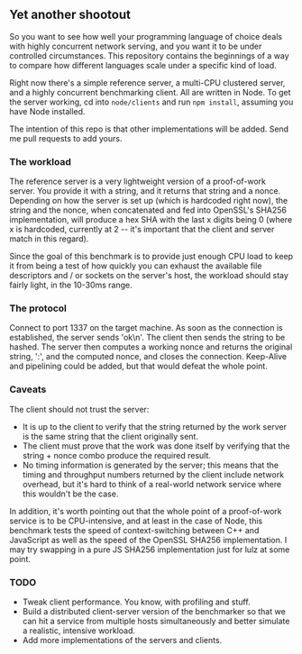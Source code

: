 ## Yet another shootout

So you want to see how well your programming language of choice deals with
highly concurrent network serving, and you want it to be under controlled
circumstances. This repository contains the beginnings of a way to compare
how different languages scale under a specific kind of load.

Right now there's a simple reference server, a multi-CPU clustered server, and
a highly concurrent benchmarking client. All are written in Node. To get the
server working, cd into `node/clients` and run `npm install`, assuming you have
Node installed.

The intention of this repo is that other implementations will be added. Send me
pull requests to add yours.

### The workload

The reference server is a very lightweight version of a proof-of-work server.
You provide it with a string, and it returns that string and a nonce. Depending
on how the server is set up (which is hardcoded right now), the string and the
nonce, when concatenated and fed into OpenSSL's SHA256 implementation, will
produce a hex SHA with the last x digits being 0 (where x is hardcoded,
currently at 2 -- it's important that the client and server match in this
regard).

Since the goal of this benchmark is to provide just enough CPU load to keep it
from being a test of how quickly you can exhaust the available file descriptors
and / or sockets on the server's host, the workload should stay fairly light,
in the 10-30ms range.

### The protocol

Connect to port 1337 on the target machine. As soon as the connection is
established, the server sends 'ok\n'. The client then sends the string to be
hashed. The server then computes a working nonce and returns the original
string, ':', and the computed nonce, and closes the connection. Keep-Alive and
pipelining could be added, but that would defeat the whole point.

### Caveats

The client should not trust the server:

* It is up to the client to verify that the string returned by the work server
  is the same string that the client originally sent.
* The client must prove that the work was done itself by verifying that the
  string + nonce combo produce the required result.
* No timing information is generated by the server; this means that the timing
  and throughput numbers returned by the client include network overhead, but
  it's hard to think of a real-world network service where this wouldn't be the
  case.

In addition, it's worth pointing out that the whole point of a proof-of-work
service is to be CPU-intensive, and at least in the case of Node, this
benchmark tests the speed of context-switching between C++ and JavaScript as
well as the speed of the OpenSSL SHA256 implementation. I may try swapping in a
pure JS SHA256 implementation just for lulz at some point.

### TODO

* Tweak client performance. You know, with profiling and stuff.
* Build a distributed client-server version of the benchmarker so that we can
  hit a service from multiple hosts simultaneously and better simulate a
  realistic, intensive workload.
* Add more implementations of the servers and clients.
